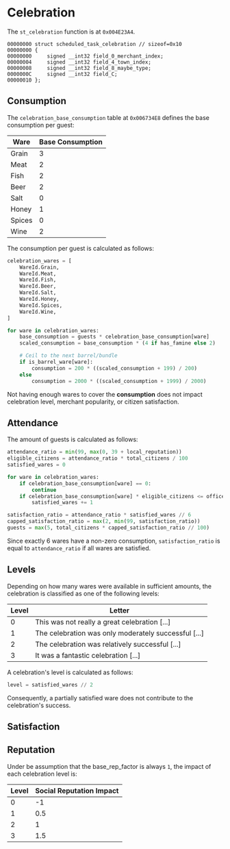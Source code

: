 # Celebration
The `st_celebration` function is at `0x004E23A4`.

```
00000000 struct scheduled_task_celebration // sizeof=0x10
00000000 {
00000000     signed __int32 field_0_merchant_index;
00000004     signed __int32 field_4_town_index;
00000008     signed __int32 field_8_maybe_type;
0000000C     signed __int32 field_C;
00000010 };
```

## Consumption
The `celebration_base_consumption` table at `0x006734E8` defines the base consumption per guest:

|Ware|Base Consumption|
|-|-|
|Grain|3|
|Meat|2|
|Fish|2|
|Beer|2|
|Salt|0|
|Honey|1|
|Spices|0|
|Wine|2|

The consumption per guest is calculated as follows:
```python
celebration_wares = [
    WareId.Grain,
    WareId.Meat,
    WareId.Fish,
    WareId.Beer,
    WareId.Salt,
    WareId.Honey,
    WareId.Spices,
    WareId.Wine,
]

for ware in celebration_wares:
    base_consumption = guests * celebration_base_consumption[ware]
    scaled_consumption = base_consumption * (4 if has_famine else 2)

    # Ceil to the next barrel/bundle
    if is_barrel_ware[ware]:
        consumption = 200 * ((scaled_consumption + 199) / 200)
    else
        consumption = 2000 * ((scaled_consumption + 1999) / 2000)
```

Not having enough wares to cover the **consumption** does not impact celebration level, merchant popularity, or citizen satisfaction.

## Attendance
The amount of guests is calculated as follows:
```python
attendance_ratio = min(99, max(0, 39 + local_reputation))
eligible_citizens = attendance_ratio * total_citizens / 100
satisfied_wares = 0

for ware in celebration_wares:
    if celebration_base_consumption[ware] == 0:
        continue
    if celebration_base_consumption[ware] * eligible_citizens <= office.wares[ware]:
        satisfied_wares += 1

satisfaction_ratio = attendance_ratio * satisfied_wares // 6
capped_satisfaction_ratio = max(2, min(99, satisfaction_ratio))
guests = max(5, total_citizens * capped_satisfaction_ratio // 100)
```

Since exactly 6 wares have a non-zero consumption, `satisfaction_ratio` is equal to `attendance_ratio` if all wares are satisfied.

## Levels
Depending on how many wares were available in sufficient amounts, the celebration is classified as one of the following levels:

|Level|Letter|
|-|-|
|0|This was not really a great celebration [...]|
|1|The celebration was only moderately successful [...]|
|2|The celebration was relatively successful [...]|
|3|It was a fantastic celebration [...]|

A celebration's level is calculated as follows:
```python
level = satisfied_wares // 2
```

Consequently, a partially satisfied ware does not contribute to the celebration's success.

## Satisfaction

## Reputation
Under be assumption that the base_rep_factor is always `1`, the impact of each celebration level is:

|Level|Social Reputation Impact|
|-|-|
|0|-1|
|1|0.5|
|2|1|
|3|1.5|